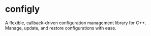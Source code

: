 # configly
A flexible, callback-driven configuration management library for C++. Manage, update, and restore configurations with ease.
